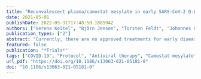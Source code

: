 ```yaml
---
title: "Reconvalescent plasma/camostat mesylate in early SARS-CoV-2 Q-PCR positive high-risk individuals (RES-Q-HR): a structured summary of a study protocol for a randomized controlled trial"
date: 2021-05-01
publishDate: 2022-05-31T17:48:50.188594Z
authors: ["Verena Keitel", "Björn Jensen", "Torsten Feldt", "Johannes C. Fischer", "Johannes G. Bode", "Christiane Matuschek", "Edwin Bölke", "Wilfried Budach", "Christian Plettenberg", "Kathrin Scheckenbach", "Detlef Kindgen-Milles", "Jörg Timm", "Lisa Müller", "Henrike Kolbe", "Andreas Stöhr", "Christian Calles", "Andreas Hippe", "Pablo Verde", "Christoph D. Spinner", "Jochen Schneider", "Timo Wolf", "Winfried V. Kern", "Jacob Nattermann", "Alexander Zoufaly", "Christian Ohmann", "Tom Luedde", "Simon Labuhn", "Noemi Freise", "Alexander Killer", "Caroline Klindt", "Carola Dröge", "Anselm Kunstein", "David Schoeler", "Sandra Jost", "Erik Lehnert", "Stefanie Ackerstaff", "Timo Brandenburger", "Christina Westhoff", "Christine Fritsch", "Stephanie Laer", "Andrea Icks", "RES-Q-HR Trial Team"]
publication_types: ["2"]
abstract: "Currently, there are no approved treatments for early disease stages of COVID-19 and few strategies to prevent disease progression after infection with SARS-CoV-2. The objective of this study is to evaluate the safety and efficacy of convalescent plasma (CP) or camostat mesylate administered within 72 h of diagnosis of SARS-CoV-2 infection in adult individuals with pre-existing risk factors at higher risk of getting seriously ill with COVID-19. Camostat mesylate acts as an inhibitor of the host cell serine protease TMPRSS2 and prevents the virus from entering the cell. CP represents another antiviral strategy in terms of passive immunization. The working hypothesis to be tested in the RES-Q-HR study is that the early use of CP or camostat mesylate reduces the likelihood of disease progression to (modified) WHO stages 4b-8 in SARS-CoV-2-positive adult patients at high risk of moderate or severe COVID-19 progression."
featured: false
publication: "*Trials*"
tags: ["COVID-19", "Protocol", "Antiviral therapy", "Camostat mesylate", "Convalescent plasma", "Early phase of SARS-CoV-2 infection", "Randomized controlled trial"]
url_pdf: "https://doi.org/10.1186/s13063-021-05181-0"
doi: "10.1186/s13063-021-05181-0"
---
```


